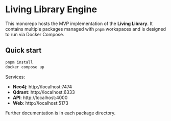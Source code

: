 # Living Library Engine

This monorepo hosts the MVP implementation of the **Living Library**. It contains
multiple packages managed with `pnpm` workspaces and is designed to run via
Docker Compose.

## Quick start

```bash
pnpm install
docker compose up
```

Services:
- **Neo4j**: http://localhost:7474
- **Qdrant**: http://localhost:6333
- **API**: http://localhost:4000
- **Web**: http://localhost:5173

Further documentation is in each package directory.
